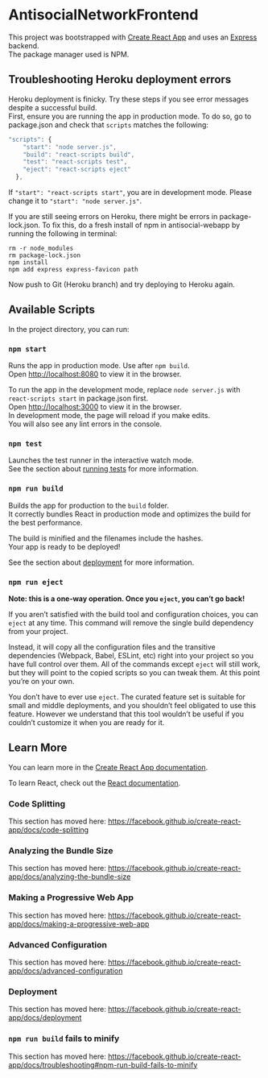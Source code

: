 # AntisocialNetworkFrontend
This project was bootstrapped with [Create React App](https://github.com/facebook/create-react-app) and uses an [Express](http://www.react.express/) backend.<br />
The package manager used is NPM.

## Troubleshooting Heroku deployment errors

Heroku deployment is finicky. Try these steps if you see error messages despite a successful build.<br />
First, ensure you are running the app in production mode. To do so, go to package.json and check that `scripts` matches the following:

```javascript
"scripts": {
    "start": "node server.js",
    "build": "react-scripts build",
    "test": "react-scripts test",
    "eject": "react-scripts eject"
  },
```

If `"start": "react-scripts start"`, you are in development mode. Please change it to `"start": "node server.js"`.

If you are still seeing errors on Heroku, there might be errors in package-lock.json. To fix this, do a fresh install of npm in antisocial-webapp by running the following in terminal:
```
rm -r node_modules
rm package-lock.json
npm install
npm add express express-favicon path
```
Now push to Git (Heroku branch) and try deploying to Heroku again.

## Available Scripts

In the project directory, you can run:

### `npm start`

Runs the app in production mode. Use after `npm build`.<br />
Open [http://localhost:8080](http://localhost:8080) to view it in the browser.<br />

To run the app in the development mode, replace `node server.js` with `react-scripts start` in package.json first.<br />
Open [http://localhost:3000](http://localhost:3000) to view it in the browser.<br />
In development mode, the page will reload if you make edits.<br />
You will also see any lint errors in the console.

### `npm test`

Launches the test runner in the interactive watch mode.<br />
See the section about [running tests](https://facebook.github.io/create-react-app/docs/running-tests) for more information.

### `npm run build`

Builds the app for production to the `build` folder.<br />
It correctly bundles React in production mode and optimizes the build for the best performance.

The build is minified and the filenames include the hashes.<br />
Your app is ready to be deployed!

See the section about [deployment](https://facebook.github.io/create-react-app/docs/deployment) for more information.

### `npm run eject`

**Note: this is a one-way operation. Once you `eject`, you can’t go back!**

If you aren’t satisfied with the build tool and configuration choices, you can `eject` at any time. This command will remove the single build dependency from your project.

Instead, it will copy all the configuration files and the transitive dependencies (Webpack, Babel, ESLint, etc) right into your project so you have full control over them. All of the commands except `eject` will still work, but they will point to the copied scripts so you can tweak them. At this point you’re on your own.

You don’t have to ever use `eject`. The curated feature set is suitable for small and middle deployments, and you shouldn’t feel obligated to use this feature. However we understand that this tool wouldn’t be useful if you couldn’t customize it when you are ready for it.

## Learn More

You can learn more in the [Create React App documentation](https://facebook.github.io/create-react-app/docs/getting-started).

To learn React, check out the [React documentation](https://reactjs.org/).

### Code Splitting

This section has moved here: https://facebook.github.io/create-react-app/docs/code-splitting

### Analyzing the Bundle Size

This section has moved here: https://facebook.github.io/create-react-app/docs/analyzing-the-bundle-size

### Making a Progressive Web App

This section has moved here: https://facebook.github.io/create-react-app/docs/making-a-progressive-web-app

### Advanced Configuration

This section has moved here: https://facebook.github.io/create-react-app/docs/advanced-configuration

### Deployment

This section has moved here: https://facebook.github.io/create-react-app/docs/deployment

### `npm run build` fails to minify

This section has moved here: https://facebook.github.io/create-react-app/docs/troubleshooting#npm-run-build-fails-to-minify
